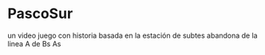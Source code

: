 # PascoSur
un video juego con historia basada en la estación de subtes abandona de la linea A de Bs As
